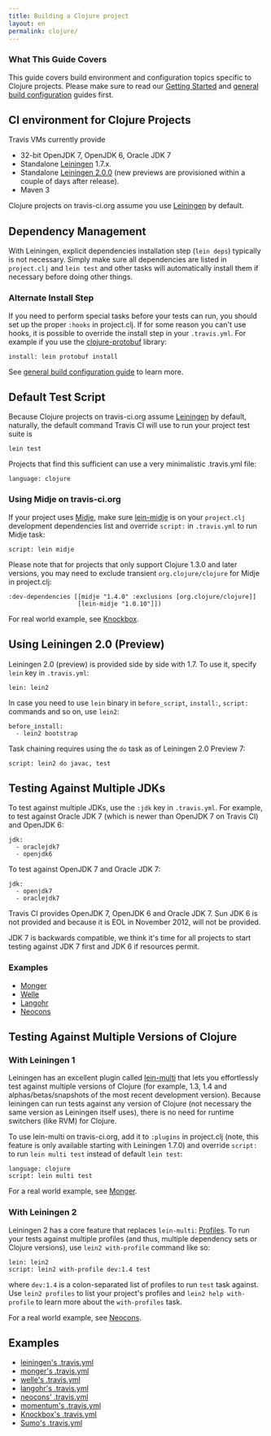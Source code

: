 ```yaml
---
title: Building a Clojure project
layout: en
permalink: clojure/
---
```


### What This Guide Covers

This guide covers build environment and configuration topics specific to Clojure projects. Please make sure to read our [Getting Started](/docs/user/getting-started/) and [general build configuration](/docs/user/build-configuration/) guides first.

## CI environment for Clojure Projects

Travis VMs currently provide

* 32-bit OpenJDK 7, OpenJDK 6, Oracle JDK 7
* Standalone [Leiningen](https://leiningen.org) 1.7.x.
* Standalone [Leiningen 2.0.0](https://github.com/technomancy/leiningen/wiki/Upgrading) (new previews are provisioned within a couple of days after release).
* Maven 3

Clojure projects on travis-ci.org assume you use [Leiningen](https://github.com/technomancy/leiningen) by default.

## Dependency Management

With Leiningen, explicit dependencies installation step (`lein deps`) typically is not necessary. Simply make sure all dependencies are listed in
`project.clj` and `lein test` and other tasks will automatically install them if necessary before doing other things.

### Alternate Install Step

If you need to perform special tasks before your tests can run, you should set up the proper `:hooks` in project.clj. If for some reason you can't use hooks, it is possible to override the install step in your `.travis.yml`. For example if you use the [clojure-protobuf](https://github.com/flatland/clojure-protobuf) library:

    install: lein protobuf install

See [general build configuration guide](/docs/user/build-configuration/) to learn more.



## Default Test Script

Because Clojure projects on travis-ci.org assume [Leiningen](https://github.com/technomancy/leiningen) by default, naturally, the default command Travis CI will use to
run your project test suite is

    lein test

Projects that find this sufficient can use a very minimalistic .travis.yml file:

    language: clojure

### Using Midje on travis-ci.org

If your project uses [Midje](https://github.com/marick/Midje), make sure [lein-midje](https://github.com/marick/Midje/wiki/Lein-midje) is on your `project.clj` development dependencies list and override `script:` in `.travis.yml` to run Midje task:

    script: lein midje

Please note that for projects that only support Clojure 1.3.0 and later versions, you may need to exclude transient `org.clojure/clojure` for Midje in project.clj:

    :dev-dependencies [[midje "1.4.0" :exclusions [org.clojure/clojure]]
                       [lein-midje "1.0.10"]])

For real world example, see [Knockbox](https://github.com/reiddraper/knockbox).


## Using Leiningen 2.0 (Preview)

Leiningen 2.0 (preview) is provided side by side with 1.7. To use it, specify `lein` key in `.travis.yml`:

    lein: lein2

In case you need to use `lein` binary in `before_script`, `install:`, `script:` commands and so on, use `lein2`:

    before_install:
      - lein2 bootstrap

Task chaining requires using the `do` task as of Leiningen 2.0 Preview 7:

    script: lein2 do javac, test


## Testing Against Multiple JDKs

To test against multiple JDKs, use the `:jdk` key in `.travis.yml`. For example, to test against Oracle JDK 7 (which is newer than OpenJDK 7 on Travis CI) and OpenJDK 6:

    jdk:
      - oraclejdk7
      - openjdk6

To test against OpenJDK 7 and Oracle JDK 7:

    jdk:
      - openjdk7
      - oraclejdk7

Travis CI provides OpenJDK 7, OpenJDK 6 and Oracle JDK 7. Sun JDK 6 is not provided and because it is EOL in November 2012,
will not be provided.

JDK 7 is backwards compatible, we think it's time for all projects to start testing against JDK 7 first and JDK 6 if resources permit.

### Examples

 * [Monger](https://github.com/michaelklishin/monger/blob/master/.travis.yml)
 * [Welle](https://github.com/michaelklishin/welle/blob/master/.travis.yml)
 * [Langohr](https://github.com/michaelklishin/langohr/blob/master/.travis.yml)
 * [Neocons](https://github.com/michaelklishin/neocons/blob/master/.travis.yml)


## Testing Against Multiple Versions of Clojure

### With Leiningen 1

Leiningen has an excellent plugin called [lein-multi](https://github.com/maravillas/lein-multi) that lets you effortlessly test against multiple versions of 
Clojure (for example, 1.3, 1.4 and alphas/betas/snapshots of the most recent development version). Because leiningen can run tests against any version of Clojure (not necessary the same version as Leiningen itself uses),
there is no need for runtime switchers (like RVM) for Clojure.

To use lein-multi on travis-ci.org, add it to `:plugins` in project.clj (note, this feature is only available starting with Leiningen 1.7.0) and
override `script:` to run `lein multi test` instead of default `lein test`:

    language: clojure
    script: lein multi test

For a real world example, see [Monger](https://github.com/michaelklishin/monger).


### With Leiningen 2

Leiningen 2 has a core feature that replaces `lein-multi`: [Profiles](https://github.com/technomancy/leiningen/blob/master/doc/TUTORIAL.md). To run your tests against
multiple profiles (and thus, multiple dependency sets or Clojure versions), use `lein2 with-profile` command like so:


    lein: lein2
    script: lein2 with-profile dev:1.4 test

where `dev:1.4` is a colon-separated list of profiles to run `test` task against. Use `lein2 profiles` to list your project's profiles
and `lein2 help with-profile` to learn more about the `with-profiles` task.

For a real world example, see [Neocons](https://github.com/michaelklishin/neocons).


## Examples

* [leiningen's .travis.yml](https://github.com/technomancy/leiningen/blob/stable/.travis.yml)
* [monger's .travis.yml](https://github.com/michaelklishin/monger/blob/master/.travis.yml)
* [welle's .travis.yml](https://github.com/michaelklishin/welle/blob/master/.travis.yml)
* [langohr's .travis.yml](https://github.com/michaelklishin/langohr/blob/master/.travis.yml)
* [neocons' .travis.yml](https://github.com/michaelklishin/neocons/blob/master/.travis.yml)
* [momentum's .travis.yml](https://github.com/carllerche/momentum/blob/master/.travis.yml)
* [Knockbox's .travis.yml](https://github.com/reiddraper/knockbox/blob/master/.travis.yml)
* [Sumo's .travis.yml](https://github.com/reiddraper/sumo/blob/master/.travis.yml)
